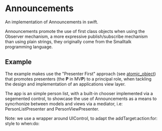 # Announcements
An implementation of Announcements in swift. 

Announcements promote the use of first class objects when using the Observer mechanism, a more expressive publish/subscribe mechanism than using plain strings, they originally come from the Smalltalk programming language.

## Example

The example makes use the "Presenter First" approach (see [atomic_object](https://atomicobject.com/resources/presenter-first)) that promotes presenters (the **P** in MV**P**) to a principal role, when tackling the design and implementation of an applications view layer.

The app is an simple person list, with a built-in chooser implemented via a segemented control, to showcase the use of Announcements as a means to syncrhonize between models and views via a mediator, i.e: PersonListPresenter and PersonViewPresenter.

Note: we use a wrapper around UIControl, to adapt the addTarget:action:for: style to when:do:
